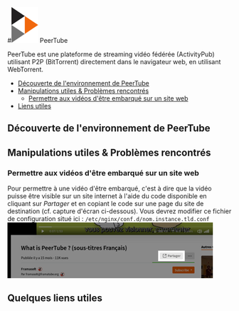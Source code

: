 #<img src="/images/peertube_logo.png" alt="Logo de PeerTube">  PeerTube

PeerTube est une plateforme de streaming vidéo fédérée (ActivityPub) utilisant P2P (BitTorrent) directement dans le navigateur web, en utilisant WebTorrent.

 - [Découverte de l'environnement de PeerTube](#EnvironnementPeerTube)
 - [Manipulations utiles & Problèmes rencontrés](#ManipulationsUtiles)
   + [Permettre aux vidéos d'être embarqué sur un site web](#VideosEmbed)
 - [Liens utiles](#liensutiles)

## <a name ="EnvironnementPeerTube">Découverte de l'environnement de PeerTube</a>

## <a name="ManipulationsUtiles">Manipulations utiles & Problèmes rencontrés</a>

### <a name="VideosEmbed">Permettre aux vidéos d'être embarqué sur un site web</a>

Pour permettre à une vidéo d'être embarqué, c'est à dire que la vidéo puisse être visible sur un site internet à l'aide du code disponible en cliquant sur *Partager* et en copiant le code sur une page du site de destination (cf. capture d'écran ci-dessous). Vous devrez modifier ce fichier de configuration situé ici : `/etc/nginx/conf.d/nom.instance.tld.conf` 
![Capture d'écran du bouton partager](/images/peertube_embed_01.png)

## <a name="liensutiles">Quelques liens utiles</a>

